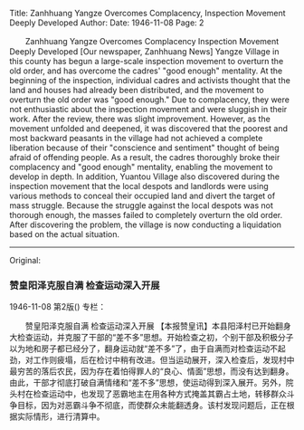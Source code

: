 Title: Zanhhuang Yangze Overcomes Complacency, Inspection Movement Deeply Developed
Author:
Date: 1946-11-08
Page: 2

　　Zanhhuang Yangze Overcomes Complacency
    Inspection Movement Deeply Developed
    [Our newspaper, Zanhhuang News] Yangze Village in this county has begun a large-scale inspection movement to overturn the old order, and has overcome the cadres' "good enough" mentality. At the beginning of the inspection, individual cadres and activists thought that the land and houses had already been distributed, and the movement to overturn the old order was "good enough." Due to complacency, they were not enthusiastic about the inspection movement and were sluggish in their work. After the review, there was slight improvement. However, as the movement unfolded and deepened, it was discovered that the poorest and most backward peasants in the village had not achieved a complete liberation because of their "conscience and sentiment" thought of being afraid of offending people. As a result, the cadres thoroughly broke their complacency and "good enough" mentality, enabling the movement to develop in depth. In addition, Yuantou Village also discovered during the inspection movement that the local despots and landlords were using various methods to conceal their occupied land and divert the target of mass struggle. Because the struggle against the local despots was not thorough enough, the masses failed to completely overturn the old order. After discovering the problem, the village is now conducting a liquidation based on the actual situation.



<hr /> 

Original: 


### 赞皇阳泽克服自满  检查运动深入开展

1946-11-08
第2版()
专栏：

　　赞皇阳泽克服自满
    检查运动深入开展
    【本报赞皇讯】本县阳泽村已开始翻身大检查运动，并克服了干部的“差不多”思想。开始检查之初，个别干部及积极分子以为地和房子都已经分了，翻身运动就“差不多”了，由于自满而对检查运动不起劲，对工作则疲塌，后在检讨中稍有改进。但当运动展开，深入检查后，发现村中最穷苦的落后农民，因为存在着怕得罪人的“良心、情面”思想，而没有达到翻身。由此，干部才彻底打破自满情绪和“差不多”思想，使运动得到深入展开。另外，院头村在检查运动中，也发现了恶霸地主在用各种方式掩盖其霸占土地，转移群众斗争目标，因为对恶霸斗争不彻底，而使群众未能翻透身。该村发现问题后，正在根据实际情形，进行清算中。
